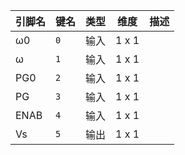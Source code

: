 <!--
DO NOT EDIT THIS FILE DIRECTLY.
This file is generated by tools/comp-docs.js.
All changes will be overwritten by regeneration.
-->

<slot class="model-pins">

| 引脚名 | 键名 | 类型 | 维度 | 描述 |
|:------ |:---- |:----:|:----:|:---- |
| ω0 | `0` | 输入 | 1 x 1 |  |
| ω | `1` | 输入 | 1 x 1 |  |
| PG0 | `2` | 输入 | 1 x 1 |  |
| PG | `3` | 输入 | 1 x 1 |  |
| ENAB | `4` | 输入 | 1 x 1 |  |
| Vs | `5` | 输出 | 1 x 1 |  |

</slot>
